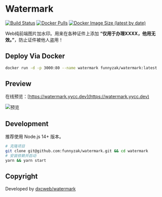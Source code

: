# Watermark
  
  [![Build Status][build-status-image]][build-status]
  [![Docker Pulls](https://img.shields.io/docker/pulls/funnyzak/watermark)](https://hub.docker.com/r/funnyzak/watermark/tags)
  [![Docker Image Size (latest by date)](https://img.shields.io/docker/image-size/funnyzak/watermark)](https://hub.docker.com/r/funnyzak/watermark/tags)
  
Web纯前端图片加水印。用来在各种证件上添加 **“仅用于办理XXXX，他用无效。”**，防止证件被他人盗用！

## Deploy Via Docker

```bash
docker run -d -p 3000:80 --name watermark funnyzak/watermark:latest
```

## Preview

在线预览：[https://watermark.yycc.dev](https://watermark.yycc.dev)

![预览](https://cdn.jsdelivr.net/gh/funnyzak/watermark/.github/assets/preview.png)

## Development

推荐使用 Node.js 14+ 版本。

```bash
# 克隆项目
git clone git@github.com:funnyzak/watermark.git && cd watermark
# 安装依赖并启动
yarn && yarn start
```

## Copyright

Developed by [dxcweb/watermark](https://github.com/dxcweb/watermark)

[build-status-image]: https://github.com/funnyzak/watermark/actions/workflows/docker_build.yml/badge.svg
[build-status]: https://github.com/funnyzak/watermark/actions
